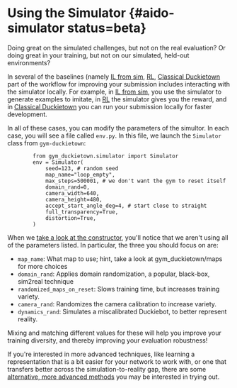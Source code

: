 # Using the Simulator {#aido-simulator status=beta}


Doing great on the simulated challenges, but not on the real evaluation? 
Or doing great in your training, but not on our simulated, held-out environments? 

In several of the baselines (namely [IL from sim](#embodied_il_sim), [RL](#embodied_rl), [Classical Duckietown](#ros-baseline) part of the workflow for improving your submission includes interacting with the simulator locally. For example, in [IL from sim](#embodied_il_sim), you use the simulator to generate examples to imitate, in [RL](#embodied_rl) the simulator gives you the reward, and in [Classical Duckietown](#ros-baseline) you can run your submission locally for faster development. 

In all of these cases, you can modify the parameters of the simultor. In each case, you will see a file called `env.py`. In this file,  we launch the `Simulator` class from `gym-duckietown`:

```
        from gym_duckietown.simulator import Simulator
        env = Simulator(
            seed=123, # random seed
            map_name="loop_empty",
            max_steps=500001, # we don't want the gym to reset itself
            domain_rand=0,
            camera_width=640,
            camera_height=480,
            accept_start_angle_deg=4, # start close to straight
            full_transparency=True,
            distortion=True,
        )
```

When we [take a look at the constructor](https://github.com/duckietown/gym-duckietown/blob/aido2_lf_r1/gym_duckietown/simulator.py#L145-L180), you'll notice that we aren't using all of the parameters listed. In particular, the three you should focus on are:
    
- `map_name`: What map to use; hint, take a look at gym_duckietown/maps for more choices
- `domain_rand`: Applies domain randomization, a popular, black-box, sim2real technique
- `randomized_maps_on_reset`: Slows training time, but increases training variety.
- `camera_rand`: Randomizes the camera calibration to increase variety.
- `dynamics_rand`: Simulates a miscalibrated Duckiebot, to better represent reality.


Mixing and matching different values for these will help you improve your training diversity, and thereby improving your evaluation robustness!

If you're interested in more advanced techniques, like learning a representation that is a bit easier for your network to work with, or one that transfers better across the simulation-to-reality gap, there are some [alternative, more advanced methods](https://github.com/duckietown/segmentation-transfer) you may be interested in trying out.
